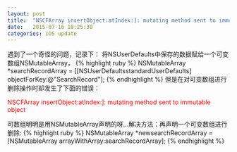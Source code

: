 ```yaml
---
layout: post
title:  "NSCFArray insertObject:atIndex:]: mutating method sent to immutable object 的解决办法"
date:   2015-07-16 18:25:30
categories: iOS update
---
```


遇到了一个奇怪的问题，记录下：
将NSUserDefaults中保存的数据赋给一个可变数组NSMutableArray，
{% highlight ruby %}
	NSMutableArray *searchRecordArray = [[NSUserDefaultsstandardUserDefaults] objectForKey:@"SearchRecord"];
{% endhighlight %}
但是在对可变数组进行删除操作时却发生了下面的错误：
<p><font color='red'>NSCFArray insertObject:atIndex:]: mutating method sent to immutable object</font></p>

可数组明明是用NSMutableArray声明的呀...解决方法：再声明一个可变数组进行删除:
{% highlight ruby %}
	NSMutableArray *newsearchRecordArray = [NSMutableArray arrayWithArray:searchRecordArray];
{% endhighlight %}
